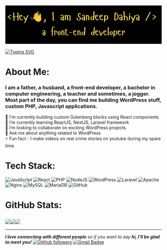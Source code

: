 ![Header](./github-header-image.png)

[![Typing SVG](https://readme-typing-svg.demolab.com?font=Fira+Code&weight=900&pause=1000&color=000000&background=ffffff&width=435&lines=Hello%2C+I'm+Sandeep+Dahiya)](https://git.io/typing-svg)

# About Me:
### I am a father, a husband, a front-end developer, a bachelor in computer engineering, a teacher and sometimes, a jogger. Most part of the day, you can find me building WordPress stuff, custom PHP, Javascript applications.

🔭 I'm currently building custom Gutenberg blocks using React components <br>🌱 I’m currently learning ReactJS, NextJS, Laravel framework<br>👯 I’m looking to collaborate on exciting WordPress projects<br>💬 Ask me about anything related to WordPress<br>⚡ Fun fact - I make videos on real crime stories on youtube during my spare time


# Tech Stack:
![JavaScript](https://img.shields.io/badge/javascript-%23323330.svg?style=for-the-badge&logo=javascript&logoColor=%23F7DF1E) ![React](https://img.shields.io/badge/react-%2320232a.svg?style=for-the-badge&logo=react&logoColor=%2361DAFB) ![PHP](https://img.shields.io/badge/php-%23777BB4.svg?style=for-the-badge&logo=php&logoColor=white) ![NodeJS](https://img.shields.io/badge/node.js-6DA55F?style=for-the-badge&logo=node.js&logoColor=white) ![WordPress](https://img.shields.io/badge/WordPress-%23117AC9.svg?style=for-the-badge&logo=WordPress&logoColor=white) ![Laravel](https://img.shields.io/badge/laravel-%23FF2D20.svg?style=for-the-badge&logo=laravel&logoColor=white) ![Apache](https://img.shields.io/badge/apache-%23D42029.svg?style=for-the-badge&logo=apache&logoColor=white) ![Nginx](https://img.shields.io/badge/nginx-%23009639.svg?style=for-the-badge&logo=nginx&logoColor=white) ![MySQL](https://img.shields.io/badge/mysql-4479A1.svg?style=for-the-badge&logo=mysql&logoColor=white) ![MariaDB](https://img.shields.io/badge/MariaDB-003545?style=for-the-badge&logo=mariadb&logoColor=white) ![GitHub](https://img.shields.io/badge/github-%23121011.svg?style=for-the-badge&logo=github&logoColor=white)

# GitHub Stats:<p align="center">
  <img height="50%" width="auto" src ="https://github-readme-stats.vercel.app/api?username=iamsandeepdahiya&show_icons=true&count_private=true&theme=graywhite&hide_border=true&hide=issues,contribs&bg_color=00000000"><img height="50%" width="auto" src ="https://github-readme-stats.vercel.app/api/top-langs/?username=iamsandeepdahiya&layout=compact&theme=graywhite&hide_border=true&bg_color=00000000&langs_count=6&hide=jupyter%20notebook,tex,css,php&exclude_repo=Pacman-AI"><img src ="https://github-readme-streak-stats.herokuapp.com?user=iamsandeepdahiya&theme=graywhite&hide_border=true&background=FFFFFF00">
  <br>
  </p>

---
<em><b>I love connecting with different people</b> so if you want to say <b>hi, I'll be glad to meet you!</b></em>
[![GitHub followers](https://img.shields.io/github/followers/iamsandeepdahiya?label=Follow&style=social)](https://github.com/iamsandeepdahiya/?tab=follow)
[![Gmail Badge](https://img.shields.io/badge/-iamsandeepdahiya@gmail.com-c14438?style=flat-square&logo=Gmail&logoColor=white&link=mailto:iamsandeepdahiya@gmail.com)](mailto:iamsandeepdahiya@gmail.com)

